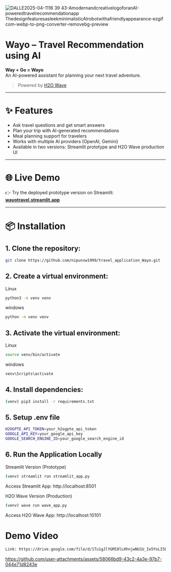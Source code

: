 ![DALLE2025-04-1116 39 43-AmodernandcreativelogoforanAI-poweredtravelrecommendationapp ThedesignfeaturesasleekminimalisticAIrobotwithafriendlyappearance-ezgif com-webp-to-png-converter-removebg-preview](https://github.com/user-attachments/assets/ea861c04-9a67-4b5e-ab6a-3110836efa12)
# Wayo – Travel Recommendation using AI

**Way + Go = Wayo**  
An AI-powered assistant for planning your next travel adventure.

> Powered by [H2O Wave](https://h2o.ai/products/h2o-wave/)

---

# ✨ Features

- Ask travel questions and get smart answers
- Plan your trip with AI-generated recommendations
- Meal planning support for travelers
- Works with multiple AI providers (OpenAI, Gemini)
- Available in two versions: Streamlit prototype and H2O Wave production UI

---

# 🌐 Live Demo

👉 Try the deployed prototype version on Streamlit:  
**[wayotravel.streamlit.app](https://wayotravel.streamlit.app)**

---

# 📦 Installation

## 1. Clone the repository:
```bash
git clone https://github.com/nipunsw1999/travel_application_Wayo.git
```
## 2. Create a virtual environment:
Linux
```bash
python3 -m venv venv
```
windows
```bash
python -m venv venv
```

## 3. Activate the virtual environment:
Linux
```bash
source venv/bin/activate
```
windows
```bash
venv\Scripts\activate
```

## 4. Install dependencies:
```bash
(venv) pip3 install -r requirements.txt
```
## 5. Setup .env file
```bash
H2OGPTE_API_TOKEN=your_h2ogpte_api_token
GOOGLE_API_KEY=your_google_api_key
GOOGLE_SEARCH_ENGINE_ID=your_google_search_engine_id
```

## 6. Run the Application Locally
Streamlit Version (Prototype)
```bash
(venv) streamlit run streamlit_app.py
```
Access Streamlit App: http://localhost:8501

H2O Wave Version (Production)
```bash
(venv) wave run wave_app.py
```
Access H2O Wave App: http://localhost:10101

# Demo Video
```bash
Link: https://drive.google.com/file/d/1Tu1gJlYGMI0lLHhnjwNU1U_Io5YoLI5L/view?usp=sharing
```
https://github.com/user-attachments/assets/58066bd9-43c2-4a3e-97b7-044e71d8243e


